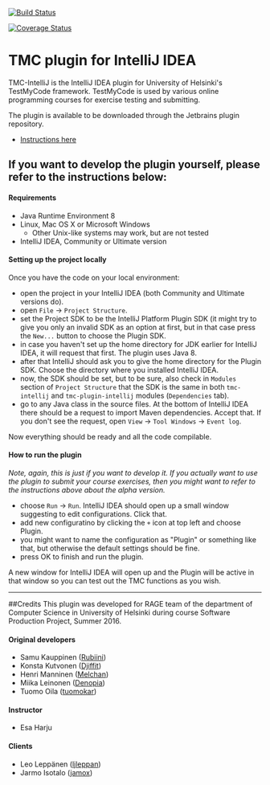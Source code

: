 [![Build Status](https://travis-ci.org/ohtu-intellij/tmc-intellij.svg?branch=master)](https://travis-ci.org/ohtu-intellij/tmc-intellij)

[![Coverage Status](https://coveralls.io/repos/github/ohtu-intellij/tmc-intellij/badge.svg?branch=master)](https://coveralls.io/github/ohtu-intellij/tmc-intellij?branch=master)

# TMC plugin for IntelliJ IDEA

TMC-IntelliJ is the IntelliJ IDEA plugin for University of Helsinki's TestMyCode framework. TestMyCode is used by various online programming courses for exercise testing and submitting.

The plugin is available to be downloaded through the Jetbrains plugin repository.
- [Instructions here](https://github.com/ohtu-intellij/tmc-intellij/wiki)



## If you want to develop the plugin yourself, please refer to the instructions below:

#### Requirements

* Java Runtime Environment 8
* Linux, Mac OS X or Microsoft Windows
  * Other Unix-like systems may work, but are not tested
* IntelliJ IDEA, Community or Ultimate version

#### Setting up the project locally

Once you have the code on your local environment:

* open the project in your IntelliJ IDEA (both Community and Ultimate versions do).
* open `File` -> `Project Structure`.
* set the Project SDK to be the IntelliJ Platform Plugin SDK (it might try to give you only an invalid SDK as an option at first, but in that case press the `New...` button to choose the Plugin SDK.
* in case you haven't set up the home directory for JDK earlier for IntelliJ IDEA, it will request that first. The plugin uses Java 8.
* after that IntelliJ should ask you to give the home directory for the Plugin SDK. Choose the directory where you installed IntelliJ IDEA.
*  now, the SDK should be set, but to be sure, also check in `Modules` section of `Project Structure` that the SDK is the same in both `tmc-intellij` and `tmc-plugin-intellij` modules (`Dependencies` tab).
* go to any Java class in the source files. At the bottom of IntelliJ IDEA there should be a request to import Maven dependencies. Accept that. If you don't see the request, open `View` -> `Tool Windows` -> `Event log`.

Now everything should be ready and all the code compilable.

#### How to run the plugin
*Note, again, this is just if you want to develop it. If you actually want to use the plugin to submit your course exercises, then you might want to refer to the instructions above about the alpha version.*

* choose `Run` -> `Run`. IntelliJ IDEA should open up a small window suggesting to edit configurations. Click that.
* add new configuratino by clicking the `+` icon at top left and choose Plugin.
* you might want to name the configuration as "Plugin" or something like that, but otherwise the default settings should be fine.
* press OK to finish and run the plugin.

A new window for IntelliJ IDEA will open up and the Plugin will be active in that window so you can test out the TMC functions as you wish.

---

##Credits
This plugin was developed for RAGE team of the department of Computer Science in University of Helsinki during course Software Production Project, Summer 2016.

#### Original developers

* Samu Kauppinen ([Rubiini](https://github.com/Rubiini))
* Konsta Kutvonen ([Djiffit](https://github.com/Djiffit))
* Henri Manninen ([Melchan](https://github.com/Melchan))
* Miika Leinonen ([Denopia](https://github.com/Denopia))
* Tuomo Oila ([tuomokar](https://github.com/tuomokar))

#### Instructor

* Esa Harju

#### Clients

* Leo Leppänen ([ljleppan](https://github.com/ljleppan))
* Jarmo Isotalo ([jamox](https://github.com/jamox))
